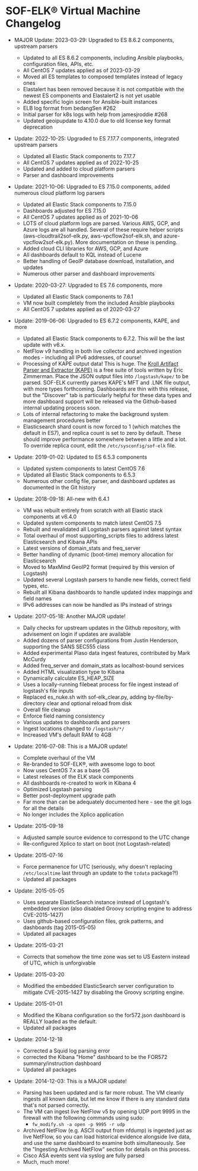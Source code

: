 SOF-ELK® Virtual Machine Changelog
=======

* MAJOR Update: 2023-03-29: Upgraded to ES 8.6.2 components, upstream parsers
    * Updated to all ES 8.6.2 components, including Ansible playbooks, configuration files, APIs, etc.
    * All CentOS 7 updates applied as of 2023-03-29
    * Moved all ES templates to composed templates instead of legacy ones
    * Elastalert has been removed because it is not compatible with the newest ES components and Elastalert2 is not yet usable
    * Added specific login screen for Ansible-built instances
    * ELB log format from bedangSen #262
    * Initial parser for k8s logs with help from jamesjroddie #268
    * Updated geoipupdate to 4.10.0 due to old license key format deprecation

* Update: 2022-10-25: Upgraded to ES 7.17.7 components, integrated upstream parsers
    * Updated all Elastic Stack components to 7.17.7
    * All CentOS 7 updates applied as of 2022-10-25
    * Updated and added to cloud platform parsers
    * Parser and dashboard improvements
* Update: 2021-10-06: Upgraded to ES 7.15.0 components, added numerous cloud platform log parsers
    * Updated all Elastic Stack components to 7.15.0
    * Dashboards adjusted for ES 7.15.0
    * All CentOS 7 updates applied as of 2021-10-06
    * LOTS of cloud platform logs are parsed.  Various AWS, GCP, and Azure logs are all handled.  Several of these require helper scripts (aws-cloudtrail2sof-elk.py, aws-vpcflow2sof-elk.sh, and azure-vpcflow2sof-elk.py).  More documentation on these is pending.
    * Added cloud CLI libraries for AWS, GCP, and Azure
    * All dashboards default to KQL instead of Lucene
    * Better handling of GeoIP database download, installation, and updates
    * Numerous other parser and dashboard improvements
* Update: 2020-03-27: Upgraded to ES 7.6 components, more
    * Updated all Elastic Stack components to 7.6.1
    * VM now built completely from the included Ansible playbooks
    * All CentOS 7 updates applied as of 2020-03-27
* Update: 2019-06-06: Upgraded to ES 6.7.2 components, KAPE, and more
    * Updated all Elastic Stack components to 6.7.2. This will be the last update with v6.x.
    * NetFlow v9 handling in both live collector and archived ingestion modes - including all IPv6 addresses, of course!
    * Processing of KAPE output data! This is huge. The [Kroll Artifact Parser and Extractor (KAPE)](https://learn.duffandphelps.com/kape) is a free suite of tools written by Eric Zimmerman. Place the JSON output files into `/logstash/kape/` to be parsed.  SOF-ELK currently parses KAPE's MFT and .LNK file output, with more types forthcoming. Dashboards are thin with this release, but the "Discover" tab is particularly helpful for these data types and more dashboard support will be released via the Github-based internal updating process soon.
    * Lots of internal refactoring to make the background system management procedures better
    * Elasticsearch shard count is now forced to 1 (which matches the default in ES7), and replica count is set to zero by default.  These should improve performance somewhere between a little and a lot.  To override replica count, edit the `/etc/sysconfig/sof-elk` file.
* Update: 2019-01-02: Updated to ES 6.5.3 components
    * Updated system components to latest CentOS 7.6
    * Updated all Elastic Stack components to 6.5.3
    * Numerous other config file, parser, and dashboard updates as documented in the Git history
* Update: 2018-09-18: All-new with 6.4.1
    * VM was rebuilt entirely from scratch with all Elastic stack components at v6.4.0
    * Updated system components to match latest CentOS 7.5
    * Rebuilt and revalidated all Logstash parsers against latest syntax
    * Total overhaul of most supporting_scripts files to address latest Elasticsearch and Kibana APIs
    * Latest versions of domain_stats and freq_server
    * Better handling of dynamic (boot-time) memory allocation for Elasticsearch
    * Moved to MaxMind GeoIP2 format (required by this version of Logstash)
    * Updated several Logstash parsers to handle new fields, correct field types, etc.
    * Rebuilt all Kibana dashboards to handle updated index mappings and field names
    * IPv6 addresses can now be handled as IPs instead of strings
* Update: 2017-05-18: Another MAJOR update!
    * Daily checks for upstream updates in the Github repository, with advisement on login if updates are available
    * Added dozens of parser configurations from Justin Henderson, supporting the SANS SEC555 class
    * Added experimental Plaso data ingest features, contributed by Mark McCurdy
    * Added freq_server and domain_stats as localhost-bound services
    * Added HTML visualization type to Kibana
    * Dynamically calculate ES_HEAP_SIZE
    * Uses a locally-running filebeat process for file ingest instead of logstash's file inputs
    * Replaced es_nuke.sh with sof-elk_clear.py, adding by-file/by-directory clear and optional reload from disk
    * Overall file cleanup
    * Enforce field naming consistency
    * Various updates to dashboards and parsers
    * Ingest locations changed to `/logstash/*/`
    * Increased VM's default RAM to 4GB
* Update: 2016-07-08: This is a MAJOR update!
    * Complete overhaul of the VM
    * Re-branded to SOF-ELK®, with awesome logo to boot
    * Now uses CentOS 7.x as a base OS
    * Latest releases of the ELK stack components
    * All dashboards re-created to work in Kibana 4
    * Optimized Logstash parsing
    * Better post-deployment upgrade path
    * Far more than can be adequately documented here - see the git logs for all the details
    * No longer includes the Xplico application
* Update: 2015-09-18
    * Adjusted sample source evidence to correspond to the UTC change
    * Re-configured Xplico to start on boot (not Logstash-related)
* Update: 2015-07-16
    * Force permanence for UTC (seriously, why doesn't replacing `/etc/localtime` last through an update to the `tzdata` package?!)
    * Updated all packages
* Update: 2015-05-05
    * Uses separate ElasticSearch instance instead of Logstash's embedded version (also disabled Groovy scripting engine to address CVE-2015-1427)
    * Uses github-based configuration files, grok patterns, and dashboards (tag 2015-05-05)
    * Updated all packages
* Update: 2015-03-21
    * Corrects that somehow the time zone was set to US Eastern instead of UTC, which is unforgivable
* Update: 2015-03-20
    * Modified the embedded ElasticSearch server configuration to mitigate CVE-2015-1427 by disabling the Groovy scripting engine.
* Update: 2015-01-01
    * Modified the Kibana configuration so the for572.json dashboard is REALLY loaded as the default.
    * Updated all packages
* Update: 2014-12-18
    * Corrected a Squid log parsing error
    * corrected the Kibana "Home" dashboard to be the FOR572 summary/instruction dashboard
    * Updated all packages
* Update: 2014-12-03: This is a MAJOR update!
    * Parsing has been updated and is far more robust.  The VM cleanly ingests all known data, but let me know if there is any standard data that's not parsed correctly.
    * The VM can ingest live NetFlow v5 by opening UDP port 9995 in the firewall with the following commands using sudo:
        * `fw_modify.sh -a open -p 9995 -r udp`
    * Archived NetFlow (e.g. ASCII output from nfdump) is ingested just as live NetFlow, so you can load historical evidence alongside live data, and use the same dashboard to examine both simultaneously.  See the "Ingesting Archived NetFlow" section for details on this process.
    * Cisco ASA events sent via syslog are fully parsed
    * Much, much more!

